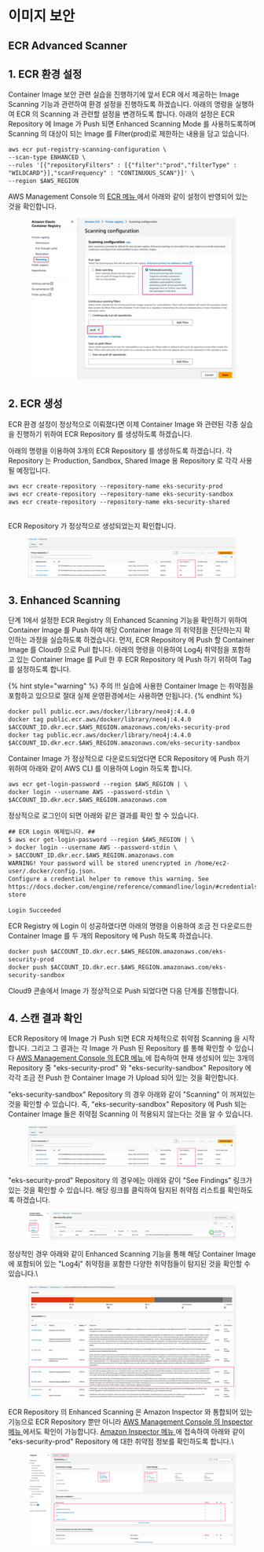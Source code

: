 # 이미지 보안

## ECR Advanced Scanner

## 1. ECR 환경 설정

Container Image 보안 관련 실습을 진행하기에 앞서 ECR 에서 제공하는 Image Scanning 기능과 관련하여 환경 설정을 진행하도록 하겠습니다. 아래의 명령을 실행하여 ECR 의 Scanning 과 관련할 설정을 변경하도록 합니다. 아래의 설정은 ECR Repository 에 Image 가 Push 되면 Enhanced Scanning Mode 를 사용하도록하며 Scanning 의 대상이 되는 Image 를 Filter(prod)로 제한하는 내용을 담고 있습니다.

```
aws ecr put-registry-scanning-configuration \
--scan-type ENHANCED \
--rules '[{"repositoryFilters" : [{"filter":"prod","filterType" : "WILDCARD"}],"scanFrequency" : "CONTINUOUS_SCAN"}]' \
--region $AWS_REGION

```

AWS Management Console 의 [ECR 메뉴 ](https://ap-northeast-2.console.aws.amazon.com/ecr/private-registry/edit-scanning?region=ap-northeast-2)에서 아래와 같이 설정이 반영되어 있는 것을 확인합니다.



<figure><img src="../.gitbook/assets/image (1) (1).png" alt=""><figcaption></figcaption></figure>

## 2. ECR 생성

ECR 환경 설정이 정상적으로 이뤄졌다면 이제 Container Image 와 관련된 각종 실습을 진행하기 위하여 ECR Repository 를 생성하도록 하겠습니다.

아래의 명령을 이용하여 3개의 ECR Repository 를 생성하도록 하겠습니다. 각 Repository 는 Production, Sandbox, Shared Image 용 Repository 로 각각 사용될 예정입니다.

```
aws ecr create-repository --repository-name eks-security-prod
aws ecr create-repository --repository-name eks-security-sandbox
aws ecr create-repository --repository-name eks-security-shared

```

\
ECR Repository 가 정상적으로 생성되었는지 확인합니다.

<figure><img src="../.gitbook/assets/image (4) (1).png" alt=""><figcaption></figcaption></figure>

## 3. Enhanced Scanning

단계 1에서 설정한 ECR Registry 의 Enhanced Scanning 기능을 확인하기 위하여 Container Image 를 Push 하여 해당 Container Image 의 취약점을 진단하는지 확인하는 과정을 실습하도록 하겠습니다. 먼저, ECR Repository 에 Push 할 Container Image 를 Cloud9 으로 Pull 합니다. 아래의 명령을 이용하여 Log4j 취약점을 포함하고 있는 Container Image 를 Pull 한 후 ECR Repository 에 Push 하기 위하여 Tag 를 설정하도록 합니다.

{% hint style="warning" %}
주의 !!! 실습에 사용한 Container Image 는 취약점을 포함하고 있으므로 절대 실제 운영환경에서는 사용하면 안됩니다.
{% endhint %}

```
docker pull public.ecr.aws/docker/library/neo4j:4.4.0
docker tag public.ecr.aws/docker/library/neo4j:4.4.0 $ACCOUNT_ID.dkr.ecr.$AWS_REGION.amazonaws.com/eks-security-prod
docker tag public.ecr.aws/docker/library/neo4j:4.4.0 $ACCOUNT_ID.dkr.ecr.$AWS_REGION.amazonaws.com/eks-security-sandbox

```

Container Image 가 정상적으로 다운로드되었다면 ECR Repository 에 Push 하기 위하여 아래와 같이 AWS CLI 를 이용하여 Login 하도록 합니다.

```
aws ecr get-login-password --region $AWS_REGION | \
docker login --username AWS --password-stdin \
$ACCOUNT_ID.dkr.ecr.$AWS_REGION.amazonaws.com

```

정상적으로 로그인이 되면 아래와 같은 결과를 확인 할 수 있습니다.

```
## ECR Login 예제입니다. ##
$ aws ecr get-login-password --region $AWS_REGION | \
> docker login --username AWS --password-stdin \
> $ACCOUNT_ID.dkr.ecr.$AWS_REGION.amazonaws.com
WARNING! Your password will be stored unencrypted in /home/ec2-user/.docker/config.json.
Configure a credential helper to remove this warning. See
https://docs.docker.com/engine/reference/commandline/login/#credentials-store

Login Succeeded

```

ECR Registry 에 Login 이 성공하였다면 아래의 명령을 이용하여 조금 전 다운로드한 Container Image 를 두 개의 Repository 에 Push 하도록 하겠습니다.

```
docker push $ACCOUNT_ID.dkr.ecr.$AWS_REGION.amazonaws.com/eks-security-prod
docker push $ACCOUNT_ID.dkr.ecr.$AWS_REGION.amazonaws.com/eks-security-sandbox

```

Cloud9 콘솔에서 Image 가 정상적으로 Push 되었다면 다음 단계를 진행합니다.



## 4. 스캔 결과 확인

ECR Repository 에 Image 가 Push 되면 ECR 자체적으로 취약점 Scanning 을 시작합니다. 그리고 그 결과는 각 Image 가 Push 된 Repository 를 통해 확인할 수 있습니다 [AWS Management Console 의 ECR 메뉴 ](https://ap-northeast-2.console.aws.amazon.com/ecr/repositories?region=ap-northeast-2) 에 접속하여 현재 생성되어 있는 3개의 Repository 중 "eks-security-prod" 와 "eks-security-sandbox" Repository 에 각각 조금 전 Push 한 Container Image 가 Upload 되어 있는 것을 확인합니다.

"eks-security-sandbox" Repository 의 경우 아래와 같이 "Scanning" 이 꺼져있는 것을 확인할 수 있습니다. 즉, "eks-security-sandbox" Repository 에 Push 되는 Container Image 들은 취약점 Scanning 이 적용되지 않는다는 것을 알 수 있습니다.

<figure><img src="../.gitbook/assets/image (7) (1) (1).png" alt=""><figcaption></figcaption></figure>

"eks-security-prod" Repository 의 경우에는 아래와 같이 "See Findings" 링크가 있는 것을 확인할 수 있습니다. 해당 링크를 클릭하여 탐지된 취약점 리스트를 확인하도록 하겠습니다.

<figure><img src="../.gitbook/assets/image (3) (1).png" alt=""><figcaption></figcaption></figure>

정상적인 경우 아래와 같이 Enhanced Scanning 기능을 통해 해당 Container Image 에 포함되어 있는 "Log4j" 취약점을 포함한 다양한 취약점들이 탐지된 것을 확인할 수 있습니다.\


<figure><img src="../.gitbook/assets/image (9) (1) (2).png" alt=""><figcaption></figcaption></figure>

ECR Repository 의 Enhanced Scanning 은 Amazon Inspector 와 통합되어 있는 기능으로 ECR Repository 뿐만 아니라 [AWS Management Console 의 Inspector 메뉴 ](https://ap-northeast-2.console.aws.amazon.com/inspector/v2/home?region=ap-northeast-2#/dashboard) 에서도 확인이 가능합니다. [Amazon Inspector 메뉴 ](https://ap-northeast-2.console.aws.amazon.com/inspector/v2/home?region=ap-northeast-2#/dashboard)에 접속하여 아래와 같이 "eks-security-prod" Repository 에 대한 취약점 정보를 확인하도록 합니다.\


<figure><img src="../.gitbook/assets/image (248).png" alt=""><figcaption></figcaption></figure>
